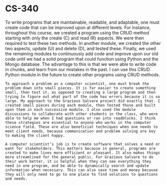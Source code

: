 # CS-340

  To write programs that are maintainable, readable, and adaptable, one must create code that can be improved upon at different levels. For instance, throughout this course, we created a program using the CRUD method starting with only the create (C) and read (R) aspects. We were then required to test these two methods. In another module, we created the other two aspects, update (U) and delete (D), and tested these. Finally, we used the remaining modules to continuously add code and improve upon our old code until we had a solid program that could function using Python and the Mongo database. The advantage to this is that we were able to write code in chunks, and learn from our mistakes in the past. I can use this CRUD Python module in the future to create other programs using CRUD methods.
  
	To approach a problem as a computer scientist, one must break the problem down into small pieces. It is far easier to create something small, then test it, as opposed to creating a large program and then trying to figure out what part of the code has errors because it is so large. My approach to the Grazioso Salvare project did exactly that. I created small pieces during each module, then tested those and built upon them in each successive module. I also used the module discussions to collaborate with other students in the class, who were able to help me when I had questions or ran into roadblocks. I think these strategies are essential to anyone who works in the computer science field. These are also beneficial techniques when one needs to meet client needs, because communication and problem solving are key to making the client happy.
	
	A computer scientist’s job is to create software that solves a need or want for stakeholders. This matters because in general, programs are created to make lives more efficient or pleasant. It also makes things more streamlined for the general public. For Grazioso Salvare to do their work better, it is helpful when they can see everything they need in one program, and be able to dynamically search and update information when necessary. This can also save time and money because they will only need to go to one place to find solutions to questions and needs.
